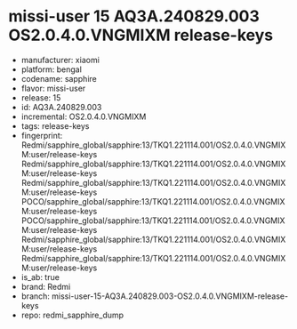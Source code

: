 # missi-user 15 AQ3A.240829.003 OS2.0.4.0.VNGMIXM release-keys
- manufacturer: xiaomi
- platform: bengal
- codename: sapphire
- flavor: missi-user
- release: 15
- id: AQ3A.240829.003
- incremental: OS2.0.4.0.VNGMIXM
- tags: release-keys
- fingerprint: Redmi/sapphire_global/sapphire:13/TKQ1.221114.001/OS2.0.4.0.VNGMIXM:user/release-keys
Redmi/sapphire_global/sapphire:13/TKQ1.221114.001/OS2.0.4.0.VNGMIXM:user/release-keys
Redmi/sapphire_global/sapphire:13/TKQ1.221114.001/OS2.0.4.0.VNGMIXM:user/release-keys
POCO/sapphire_global/sapphire:13/TKQ1.221114.001/OS2.0.4.0.VNGMIXM:user/release-keys
POCO/sapphire_global/sapphire:13/TKQ1.221114.001/OS2.0.4.0.VNGMIXM:user/release-keys
Redmi/sapphire_global/sapphire:13/TKQ1.221114.001/OS2.0.4.0.VNGMIXM:user/release-keys
Redmi/sapphire_global/sapphire:13/TKQ1.221114.001/OS2.0.4.0.VNGMIXM:user/release-keys
- is_ab: true
- brand: Redmi
- branch: missi-user-15-AQ3A.240829.003-OS2.0.4.0.VNGMIXM-release-keys
- repo: redmi_sapphire_dump
